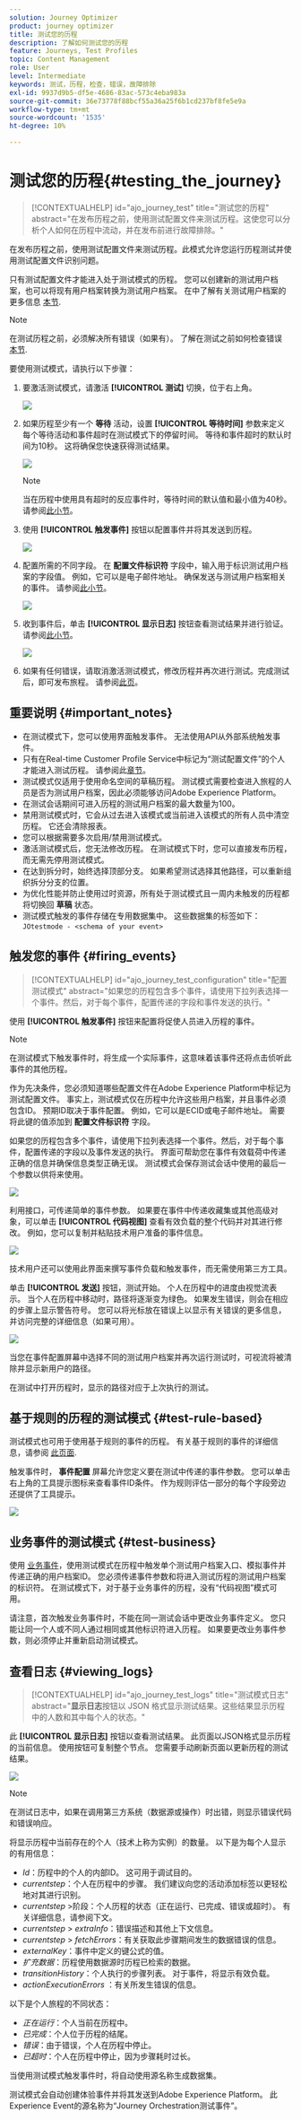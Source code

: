 ```yaml
---
solution: Journey Optimizer
product: journey optimizer
title: 测试您的历程
description: 了解如何测试您的历程
feature: Journeys, Test Profiles
topic: Content Management
role: User
level: Intermediate
keywords: 测试，历程，检查，错误，故障排除
exl-id: 9937d9b5-df5e-4686-83ac-573c4eba983a
source-git-commit: 36e73778f88bcf55a36a25f6b1cd237bf8fe5e9a
workflow-type: tm+mt
source-wordcount: '1535'
ht-degree: 10%

---
```


# 测试您的历程{#testing_the_journey}

>[!CONTEXTUALHELP]
>id="ajo_journey_test"
>title="测试您的历程"
>abstract="在发布历程之前，使用测试配置文件来测试历程。这使您可以分析个人如何在历程中流动，并在发布前进行故障排除。"

在发布历程之前，使用测试配置文件来测试历程。此模式允许您运行历程测试并使用测试配置文件识别问题。

只有测试配置文件才能进入处于测试模式的历程。 您可以创建新的测试用户档案，也可以将现有用户档案转换为测试用户档案。 在中了解有关测试用户档案的更多信息 [本节](../audience/creating-test-profiles.md).

>[!NOTE]
>
>在测试历程之前，必须解决所有错误（如果有）。 了解在测试之前如何检查错误 [本节](../building-journeys/troubleshooting.md#checking-for-errors-before-testing).

要使用测试模式，请执行以下步骤：

1. 要激活测试模式，请激活 **[!UICONTROL 测试]** 切换，位于右上角。

   ![](assets/journeytest1.png)

1. 如果历程至少有一个 **等待** 活动，设置 **[!UICONTROL 等待时间]** 参数来定义每个等待活动和事件超时在测试模式下的停留时间。 等待和事件超时的默认时间为10秒。 这将确保您快速获得测试结果。

   ![](assets/journeytest_wait.png)

   >[!NOTE]
   >
   >当在历程中使用具有超时的反应事件时，等待时间的默认值和最小值为40秒。 请参阅[此小节](../building-journeys/reaction-events.md)。

1. 使用 **[!UICONTROL 触发事件]** 按钮以配置事件并将其发送到历程。

   ![](assets/journeyuctest1.png)

1. 配置所需的不同字段。 在 **配置文件标识符** 字段中，输入用于标识测试用户档案的字段值。 例如，它可以是电子邮件地址。 确保发送与测试用户档案相关的事件。 请参阅[此小节](#firing_events)。

   ![](assets/journeyuctest1-bis.png)

1. 收到事件后，单击 **[!UICONTROL 显示日志]** 按钮查看测试结果并进行验证。 请参阅[此小节](#viewing_logs)。

   ![](assets/journeyuctest2.png)

1. 如果有任何错误，请取消激活测试模式，修改历程并再次进行测试。完成测试后，即可发布旅程。 请参阅[此页](../building-journeys/publishing-the-journey.md)。

## 重要说明 {#important_notes}

* 在测试模式下，您可以使用界面触发事件。 无法使用API从外部系统触发事件。
* 只有在Real-time Customer Profile Service中标记为“测试配置文件”的个人才能进入测试历程。 请参阅此[章节](../audience/creating-test-profiles.md)。
* 测试模式仅适用于使用命名空间的草稿历程。 测试模式需要检查进入旅程的人员是否为测试用户档案，因此必须能够访问Adobe Experience Platform。
* 在测试会话期间可进入历程的测试用户档案的最大数量为100。
* 禁用测试模式时，它会从过去进入该模式或当前进入该模式的所有人员中清空历程。 它还会清除报表。
* 您可以根据需要多次启用/禁用测试模式。
* 激活测试模式后，您无法修改历程。 在测试模式下时，您可以直接发布历程，而无需先停用测试模式。
* 在达到拆分时，始终选择顶部分支。 如果希望测试选择其他路径，可以重新组织拆分分支的位置。
* 为优化性能并防止使用过时资源，所有处于测试模式且一周内未触发的历程都将切换回 **草稿** 状态。
* 测试模式触发的事件存储在专用数据集中。 这些数据集的标签如下： `JOtestmode - <schema of your event>`

## 触发您的事件 {#firing_events}

>[!CONTEXTUALHELP]
>id="ajo_journey_test_configuration"
>title="配置测试模式"
>abstract="如果您的历程包含多个事件，请使用下拉列表选择一个事件。然后，对于每个事件，配置传递的字段和事件发送的执行。"

使用 **[!UICONTROL 触发事件]** 按钮来配置将促使人员进入历程的事件。

>[!NOTE]
>
>在测试模式下触发事件时，将生成一个实际事件，这意味着该事件还将点击侦听此事件的其他历程。

作为先决条件，您必须知道哪些配置文件在Adobe Experience Platform中标记为测试配置文件。 事实上，测试模式仅在历程中允许这些用户档案，并且事件必须包含ID。 预期ID取决于事件配置。 例如，它可以是ECID或电子邮件地址。 需要将此键的值添加到 **配置文件标识符** 字段。

如果您的历程包含多个事件，请使用下拉列表选择一个事件。然后，对于每个事件，配置传递的字段以及事件发送的执行。 界面可帮助您在事件有效载荷中传递正确的信息并确保信息类型正确无误。 测试模式会保存测试会话中使用的最后一个参数以供将来使用。

![](assets/journeytest4.png)

利用接口，可传递简单的事件参数。 如果要在事件中传递收藏集或其他高级对象，可以单击 **[!UICONTROL 代码视图]** 查看有效负载的整个代码并对其进行修改。 例如，您可以复制并粘贴技术用户准备的事件信息。

![](assets/journeytest5.png)

技术用户还可以使用此界面来撰写事件负载和触发事件，而无需使用第三方工具。

单击 **[!UICONTROL 发送]** 按钮，测试开始。 个人在历程中的进度由视觉流表示。 当个人在历程中移动时，路径将逐渐变为绿色。 如果发生错误，则会在相应的步骤上显示警告符号。 您可以将光标放在错误上以显示有关错误的更多信息，并访问完整的详细信息（如果可用）。

![](assets/journeytest6.png)

当您在事件配置屏幕中选择不同的测试用户档案并再次运行测试时，可视流将被清除并显示新用户的路径。

在测试中打开历程时，显示的路径对应于上次执行的测试。

## 基于规则的历程的测试模式 {#test-rule-based}

测试模式也可用于使用基于规则的事件的历程。 有关基于规则的事件的详细信息，请参阅 [此页面](../event/about-events.md).

触发事件时， **事件配置** 屏幕允许您定义要在测试中传递的事件参数。 您可以单击右上角的工具提示图标来查看事件ID条件。 作为规则评估一部分的每个字段旁边还提供了工具提示。

![](assets/jo-event8.png)

## 业务事件的测试模式 {#test-business}

使用 [业务事件](../event/about-events.md)，使用测试模式在历程中触发单个测试用户档案入口、模拟事件并传递正确的用户档案ID。 您必须传递事件参数和将进入测试历程的测试用户档案的标识符。 在测试模式下，对于基于业务事件的历程，没有“代码视图”模式可用。

请注意，首次触发业务事件时，不能在同一测试会话中更改业务事件定义。 您只能让同一个人或不同人通过相同或其他标识符进入历程。 如果要更改业务事件参数，则必须停止并重新启动测试模式。

## 查看日志 {#viewing_logs}

>[!CONTEXTUALHELP]
>id="ajo_journey_test_logs"
>title="测试模式日志"
>abstract="**显示日志**&#x200B;按钮以 JSON 格式显示测试结果。这些结果显示历程中的人数和其中每个人的状态。"

此 **[!UICONTROL 显示日志]** 按钮以查看测试结果。 此页面以JSON格式显示历程的当前信息。 使用按钮可复制整个节点。 您需要手动刷新页面以更新历程的测试结果。

![](assets/journeytest3.png)


>[!NOTE]
>
>在测试日志中，如果在调用第三方系统（数据源或操作）时出错，则显示错误代码和错误响应。

将显示历程中当前存在的个人（技术上称为实例）的数量。 以下是为每个人显示的有用信息：

* _Id_：历程中的个人的内部ID。 这可用于调试目的。
* _currentstep_：个人在历程中的步骤。 我们建议向您的活动添加标签以更轻松地对其进行识别。
* _currentstep_ >阶段：个人历程的状态（正在运行、已完成、错误或超时）。 有关详细信息，请参阅下文。
* _currentstep_ > _extraInfo_：错误描述和其他上下文信息。
* _currentstep_ > _fetchErrors_：有关获取此步骤期间发生的数据错误的信息。
* _externalKey_：事件中定义的键公式的值。
* _扩充数据_：历程使用数据源时历程已检索的数据。
* _transitionHistory_：个人执行的步骤列表。 对于事件，将显示有效负载。
* _actionExecutionErrors_ ：有关所发生错误的信息。

以下是个人旅程的不同状态：

* _正在运行_：个人当前在历程中。
* _已完成_：个人位于历程的结尾。
* _错误_：由于错误，个人在历程中停止。
* _已超时_：个人在历程中停止，因为步骤耗时过长。

当使用测试模式触发事件时，将自动使用源名称生成数据集。

测试模式会自动创建体验事件并将其发送到Adobe Experience Platform。 此Experience Event的源名称为“Journey Orchestration测试事件”。

